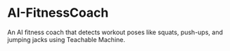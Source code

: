 # AI-FitnessCoach
An AI fitness coach that detects workout poses like squats, push-ups, and jumping jacks using Teachable Machine.
